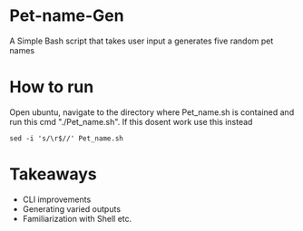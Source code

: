 # Pet-name-Gen
A Simple Bash script that takes user input a generates five random pet names

# How to run 
Open ubuntu, navigate to the directory where Pet_name.sh is contained and run this cmd "./Pet_name.sh". If this dosent work use this instead
```
sed -i 's/\r$//' Pet_name.sh
```
# Takeaways
- CLI improvements
- Generating varied outputs
- Familiarization with Shell etc.
